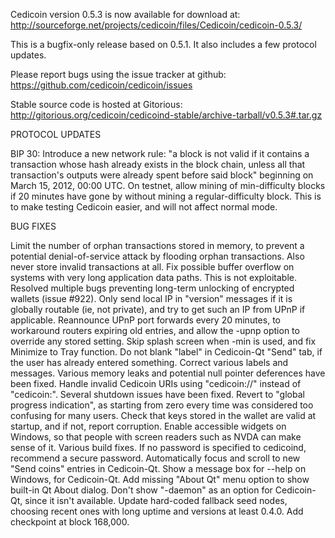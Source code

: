 Cedicoin version 0.5.3 is now available for download at:
http://sourceforge.net/projects/cedicoin/files/Cedicoin/cedicoin-0.5.3/

This is a bugfix-only release based on 0.5.1.
It also includes a few protocol updates.

Please report bugs using the issue tracker at github:
https://github.com/cedicoin/cedicoin/issues

Stable source code is hosted at Gitorious:
http://gitorious.org/cedicoin/cedicoind-stable/archive-tarball/v0.5.3#.tar.gz

PROTOCOL UPDATES

BIP 30: Introduce a new network rule: "a block is not valid if it contains a transaction whose hash already exists in the block chain, unless all that transaction's outputs were already spent before said block" beginning on March 15, 2012, 00:00 UTC.
On testnet, allow mining of min-difficulty blocks if 20 minutes have gone by without mining a regular-difficulty block. This is to make testing Cedicoin easier, and will not affect normal mode.

BUG FIXES

Limit the number of orphan transactions stored in memory, to prevent a potential denial-of-service attack by flooding orphan transactions. Also never store invalid transactions at all.
Fix possible buffer overflow on systems with very long application data paths. This is not exploitable.
Resolved multiple bugs preventing long-term unlocking of encrypted wallets
(issue #922).
Only send local IP in "version" messages if it is globally routable (ie, not private), and try to get such an IP from UPnP if applicable.
Reannounce UPnP port forwards every 20 minutes, to workaround routers expiring old entries, and allow the -upnp option to override any stored setting.
Skip splash screen when -min is used, and fix Minimize to Tray function.
Do not blank "label" in Cedicoin-Qt "Send" tab, if the user has already entered something.
Correct various labels and messages.
Various memory leaks and potential null pointer deferences have been fixed.
Handle invalid Cedicoin URIs using "cedicoin://" instead of "cedicoin:".
Several shutdown issues have been fixed.
Revert to "global progress indication", as starting from zero every time was considered too confusing for many users.
Check that keys stored in the wallet are valid at startup, and if not, report corruption.
Enable accessible widgets on Windows, so that people with screen readers such as NVDA can make sense of it.
Various build fixes.
If no password is specified to cedicoind, recommend a secure password.
Automatically focus and scroll to new "Send coins" entries in Cedicoin-Qt.
Show a message box for --help on Windows, for Cedicoin-Qt.
Add missing "About Qt" menu option to show built-in Qt About dialog.
Don't show "-daemon" as an option for Cedicoin-Qt, since it isn't available.
Update hard-coded fallback seed nodes, choosing recent ones with long uptime and versions at least 0.4.0.
Add checkpoint at block 168,000.
